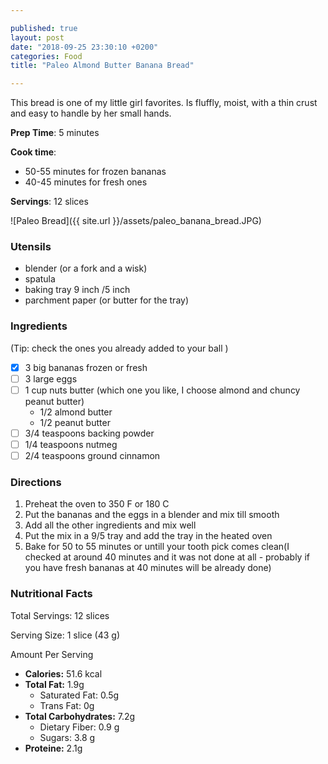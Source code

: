```yaml
---

published: true
layout: post
date: "2018-09-25 23:30:10 +0200"
categories: Food
title: "Paleo Almond Butter Banana Bread"

---
```


This bread is one of my little girl favorites. Is fluffly, moist, with a thin crust and easy to handle by her small hands.

**Prep Time**: 5 minutes

**Cook time**:
- 50-55 minutes for frozen bananas
- 40-45 minutes for fresh ones


**Servings**: 12 slices


![Paleo Bread]({{ site.url }}/assets/paleo_banana_bread.JPG)

### Utensils
- blender (or a fork and a wisk)
- spatula
- baking tray 9 inch /5 inch 
- parchment paper (or butter for the tray)

### Ingredients
(Tip: check the ones you already added to your ball )

- [x] 3 big bananas frozen or fresh
- [ ] 3 large eggs
- [ ] 1 cup nuts butter (which one you like, I choose almond and chuncy peanut butter)
  - 1/2 almond butter 
  - 1/2 peanut butter
- [ ] 3/4 teaspoons backing powder
- [ ] 1/4 teaspoons nutmeg
- [ ] 2/4 teaspoons ground cinnamon

### Directions
1. Preheat the oven to 350 F or 180 C
2. Put the bananas and the eggs in a blender and mix till smooth
3. Add all the other ingredients and mix well
4. Put the mix in a 9/5 tray and add the tray in the heated oven
5. Bake for 50 to 55 minutes or untill your tooth pick comes clean(I checked at around 40 minutes and it was not done at all - probably if you have fresh bananas at 40 minutes will be already done)  

### Nutritional Facts
Total Servings: 12 slices

Serving Size: 1 slice (43 g)

Amount Per Serving

- **Calories:** 51.6 kcal
- **Total Fat:** 1.9g
  - Saturated Fat: 0.5g
  - Trans Fat: 0g
- **Total Carbohydrates:** 7.2g
  - Dietary Fiber: 0.9 g
  - Sugars: 3.8 g
- **Proteine:** 2.1g

